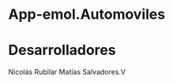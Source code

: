 App-emol.Automoviles
====================

Desarrolladores
====================
Nicolás Rubilar
Matías Salvadores.V
